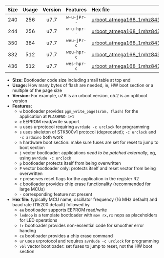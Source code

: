 |Size|Usage|Version|Features|Hex file|
|:-:|:-:|:-:|:-:|:--|
|240|256|u7.7|`w-u-jPr--`|[urboot_atmega168_1mhz8432_19200bps_lednop_ur_vbl.hex](https://raw.githubusercontent.com/stefanrueger/urboot.hex/main/mcus/atmega168/fcpu_1mhz8432/19200_bps/urboot_atmega168_1mhz8432_19200bps_lednop_ur_vbl.hex)|
|244|256|u7.7|`w-u-hpr--`|[urboot_atmega168_1mhz8432_19200bps_lednop_fr_ur.hex](https://raw.githubusercontent.com/stefanrueger/urboot.hex/main/mcus/atmega168/fcpu_1mhz8432/19200_bps/urboot_atmega168_1mhz8432_19200bps_lednop_fr_ur.hex)|
|350|384|u7.7|`weu-jPr-c`|[urboot_atmega168_1mhz8432_19200bps_ee_lednop_fr_ce_ur_vbl.hex](https://raw.githubusercontent.com/stefanrueger/urboot.hex/main/mcus/atmega168/fcpu_1mhz8432/19200_bps/urboot_atmega168_1mhz8432_19200bps_ee_lednop_fr_ce_ur_vbl.hex)|
|332|512|u7.7|`weu-hpr-c`|[urboot_atmega168_1mhz8432_19200bps_ee_lednop_fr_ce_ur.hex](https://raw.githubusercontent.com/stefanrueger/urboot.hex/main/mcus/atmega168/fcpu_1mhz8432/19200_bps/urboot_atmega168_1mhz8432_19200bps_ee_lednop_fr_ce_ur.hex)|
|436|512|u7.7|`wes-hpr-c`|[urboot_atmega168_1mhz8432_19200bps_ee_lednop_fr_ce.hex](https://raw.githubusercontent.com/stefanrueger/urboot.hex/main/mcus/atmega168/fcpu_1mhz8432/19200_bps/urboot_atmega168_1mhz8432_19200bps_ee_lednop_fr_ce.hex)|

- **Size:** Bootloader code size including small table at top end
- **Usage:** How many bytes of flash are needed, ie, HW boot section or a multiple of the page size
- **Version:** For example, u7.6 is an urboot version, o5.2 is an optiboot version
- **Features:**
  + `w` bootloader provides `pgm_write_page(sram, flash)` for the application at `FLASHEND-4+1`
  + `e` EEPROM read/write support
  + `u` uses urprotocol requiring `avrdude -c urclock` for programming
  + `s` uses skeleton of STK500v1 protocol (deprecated); `-c urclock` and `-c arduino` both work
  + `h` hardware boot section: make sure fuses are set for reset to jump to boot section
  + `j` vector bootloader: applications *need to be patched externally*, eg, using `avrdude -c urclock`
  + `p` bootloader protects itself from being overwritten
  + `P` vector bootloader only: protects itself and reset vector from being overwritten
  + `r` preserves reset flags for the application in the register R2
  + `c` bootloader provides chip erase functionality (recommended for large MCUs)
  + `-` corresponding feature not present
- **Hex file:** typically MCU name, oscillator frequency (16 MHz default) and baud rate (115200 default) followed by
  + `ee` bootloader supports EEPROM read/write
  + `lednop` is a template bootloader with `mov rx,rx` nops as placeholders for LED operations
  + `fr` bootloader provides non-essential code for smoother error handing
  + `ce` bootloader provides a chip erase command
  + `ur` uses urprotocol and requires `avrdude -c urclock` for programming
  + `vbl` vector bootloader: set fuses to jump to reset, not the HW boot section
